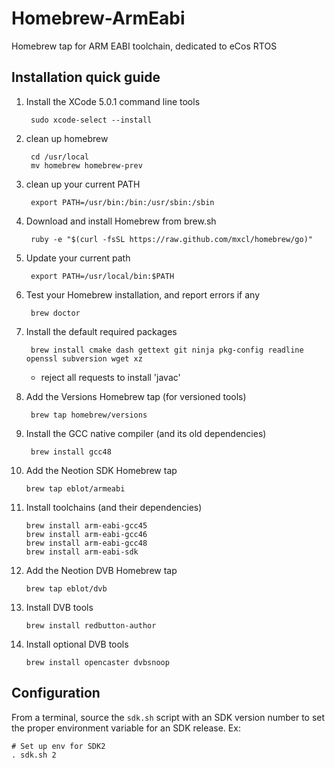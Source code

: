Homebrew-ArmEabi
================

Homebrew tap for ARM EABI toolchain, dedicated to eCos RTOS

Installation quick guide
------------------------

1. Install the XCode 5.0.1 command line tools

        sudo xcode-select --install

2. clean up homebrew

        cd /usr/local
        mv homebrew homebrew-prev

3. clean up your current PATH

        export PATH=/usr/bin:/bin:/usr/sbin:/sbin

4. Download and install Homebrew from brew.sh

        ruby -e "$(curl -fsSL https://raw.github.com/mxcl/homebrew/go)"

5. Update your current path

        export PATH=/usr/local/bin:$PATH

6. Test your Homebrew installation, and report errors if any

        brew doctor

7. Install the default required packages

        brew install cmake dash gettext git ninja pkg-config readline openssl subversion wget xz

    * reject all requests to install 'javac'


8. Add the Versions Homebrew tap (for versioned tools)

        brew tap homebrew/versions

9. Install the GCC native compiler (and its old dependencies)

        brew install gcc48

10. Add the Neotion SDK Homebrew tap

        brew tap eblot/armeabi

11. Install toolchains (and their dependencies)

        brew install arm-eabi-gcc45
        brew install arm-eabi-gcc46
        brew install arm-eabi-gcc48
        brew install arm-eabi-sdk

12. Add the Neotion DVB Homebrew tap

        brew tap eblot/dvb

13. Install DVB tools

        brew install redbutton-author

14. Install optional DVB tools  

        brew install opencaster dvbsnoop


Configuration
-------------

From a terminal, source the `sdk.sh` script with an SDK version number to
set the proper environment variable for an SDK release. Ex:

    # Set up env for SDK2
    . sdk.sh 2
